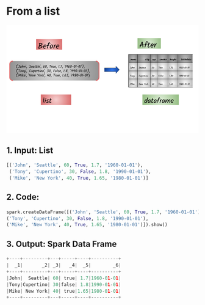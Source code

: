 # From a list

![](../.gitbook/assets/sparkbook-1-.png)

## 1. Input: List

```python
[('John', 'Seattle', 60, True, 1.7, '1960-01-01'),
 ('Tony', 'Cupertino', 30, False, 1.8, '1990-01-01'),
 ('Mike', 'New York', 40, True, 1.65, '1980-01-01')]
```

## 2. Code: 

```python
spark.createDataFrame([('John', 'Seattle', 60, True, 1.7, '1960-01-01'), 
('Tony', 'Cupertino', 30, False, 1.8, '1990-01-01'), 
('Mike', 'New York', 40, True, 1.65, '1980-01-01')]).show()
```

## 3. Output: Spark Data Frame

```python
+----+---------+---+-----+----+----------+
|  _1|       _2| _3|   _4|  _5|        _6|
+----+---------+---+-----+----+----------+
|John|  Seattle| 60| true| 1.7|1960-01-01|
|Tony|Cupertino| 30|false| 1.8|1990-01-01|
|Mike| New York| 40| true|1.65|1980-01-01|
+----+---------+---+-----+----+----------+
```

